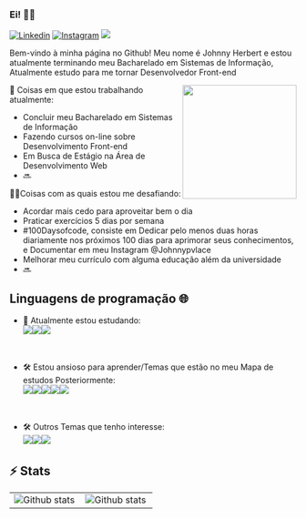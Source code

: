 ### Ei! :wave::smiley:<br>
[![Linkedin](https://img.shields.io/badge/-JohnnyHerbert-blue?style=flat&logo=Linkedin&logoColor=white)](https://www.linkedin.com/in/johnnyherbert)
[![Instagram](https://img.shields.io/badge/-Johnnypvlace-c13584?style=flat&labelColor=c13584&logo=instagram&logoColor=white)](https://www.instagram.com/johnnypvlace)
![](https://komarev.com/ghpvc/?username=johnnypvlace&style=flat)

Bem-vindo à minha página no Github! Meu nome é Johnny Herbert e estou atualmente terminando meu Bacharelado em Sistemas de Informação, Atualmente estudo para me tornar Desenvolvedor Front-end

<img align='right' src="https://media.tenor.com/hEG9c5nNUdUAAAAM/naruto-smile.gif" width="200">

💼 Coisas em que estou trabalhando atualmente:
- Concluir meu Bacharelado em Sistemas de Informação
- Fazendo cursos on-line sobre Desenvolvimento Front-end
- Em Busca de Estágio na Área de Desenvolvimento Web
- 🔜


💪🏻Coisas com as quais estou me desafiando:
- Acordar mais cedo para aproveitar bem o dia
- Praticar exercícios 5 dias por semana
- #100Daysofcode, consiste em Dedicar pelo menos duas horas diariamente nos próximos 100 dias para aprimorar seus conhecimentos, e Documentar em meu Instagram @Johnnypvlace
- Melhorar meu currículo com alguma educação além da universidade
- 🔜

## Linguagens de programação 🌐

- 🧩 Atualmente estou estudando:<br>
<img src="https://img.shields.io/badge/HTML5-E34F26?style=for-the-badge&logo=html5&logoColor=white"/><img src="https://img.shields.io/badge/CSS3-1572B6?style=for-the-badge&logo=css3&logoColor=white"/><img src="https://img.shields.io/badge/JavaScript-F7DF1E?style=for-the-badge&logo=javascript&logoColor=black"/>
<br>

- 🛠 Estou ansioso para aprender/Temas que estão no meu Mapa de estudos Posteriormente:<br>
<img src="https://img.shields.io/badge/Node.js-43853D?style=for-the-badge&logo=node.js&logoColor=white"/><img src="https://img.shields.io/badge/React-20232A?style=for-the-badge&logo=react&logoColor=61DAFB"/><img src="https://img.shields.io/badge/TypeScript-007ACC?style=for-the-badge&logo=typescript&logoColor=white"/><img src="https://img.shields.io/badge/Bootstrap-563D7C?style=for-the-badge&logo=bootstrap&logoColor=white"/><img src="https://img.shields.io/badge/jQuery-0769AD?style=for-the-badge&logo=jquery&logoColor=white"/>
<br>

- 🛠 Outros Temas que tenho interesse:<br>
<img src="https://img.shields.io/badge/Laravel-FF2D20?style=for-the-badge&logo=laravel&logoColor=white"/><img src="https://img.shields.io/badge/PHP-777BB4?style=for-the-badge&logo=php&logoColor=white"/><img src="https://img.shields.io/badge/Figma-F24E1E?style=for-the-badge&logo=figma&logoColor=white"/>

## <strong>⚡ Stats</strong>
<table>
    <tr>
      <td>
         <img align="left" src="https://github-readme-stats.vercel.app/api?username=Johnnypvlace&theme=dark&hide_border=false&include_all_commits=true&count_private=true" alt="Github stats" />
        </td>
      <td>
  <img align="left" src="https://github-readme-stats.vercel.app/api/top-langs/?username=Johnnypvlace&theme=dark&hide_border=false&include_all_commits=true&count_private=true&layout=compact" alt="Github stats" />
    </td>
  </table>
